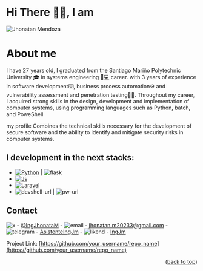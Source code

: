 # Hi There 👋🏽​​, I am
![Jhonatan Mendoza](https://github.com/IngJhonatanM/IngJhonatanM-/assets/118300542/37668d6e-b0b1-42af-a8c8-40b97ad01200)

# About me

I have 27 years old, I graduated from the Santiago Mariño Polytechnic University 🎓 in systems engineering 👔💻 career.
with 3 years of experience in software development⌨️, business process automation⚙️ and vulnerability assessment and penetration testing🕵🏽.
Throughout my career, I acquired strong skills in the design, development and implementation of computer systems, using programming languages ​​​​such as Python, batch, and PoweShell

my profile Combines the technical skills necessary for the development of secure software and the ability to identify and mitigate security risks in computer systems.



I development in the next stacks:
---
* [![Python][python.com]][python-url]  |   ![flask][flask-url]
* [![Js][js.com]][js-url]
* [![Laravel][Laravel.com]][Laravel-url]
* ![devshell-url]  | ![pw-url]

<!-- CONTACT -->
## Contact

![x][x-url] - [@IngJhonataM](https://x.com/IngJhonataM) - ![email][email-url] - <a href="mailto:jhonatan.m20233@gmail.com">jhonatan.m20233@gmail.com</a> - ![telegram][telegram-url] - <a href="https://t.me/AsistenteIngJm">AsistenteIngJm</a> - ![likend][likend-url] - <a href="https://www.linkedin.com/in/1jhonatan-mendoza"> IngJm</a>

Project Link: [https://github.com/your_username/repo_name](https://github.com/your_username/repo_name)

<p align="right">(<a href="#readme-top">back to top</a>)</p>

<!-- MARKDOWN LINKS & IMAGES -->
[Laravel.com]: https://img.shields.io/badge/Laravel-FF2D20?style=for-the-badge&logo=laravel&logoColor=white
[Laravel-url]: https://laravel.com
[Python.com]: https://img.shields.io/badge/Python-FFD43B?style=for-the-badge&logo=python&logoColor=blue
[Python-url]: https://www.python.org
[js.com]: https://img.shields.io/badge/JavaScript-323330?style=for-the-badge&logo=javascript&logoColor=F7DF1E
[js-url]: https://developer.mozilla.org/es/docs/Web/JavaScript
[x-url]: https://img.shields.io/badge/X-000000?style=for-the-badge&logo=x&logoColor=white
[email-url]: https://img.shields.io/badge/Gmail-D14836?style=for-the-badge&logo=gmail&logoColor=white
[telegram-url]: https://img.shields.io/badge/Telegram-2CA5E0?style=for-the-badge&logo=telegram&logoColor=white
[flask-url]: https://img.shields.io/badge/Flask-000000?style=for-the-badge&logo=flask&logoColor=white
[devshell-url]: https://img.shields.io/badge/Shell_Script-121011?style=for-the-badge&logo=gnu-bash&logoColor=white
[likend-url]: https://img.shields.io/badge/LinkedIn-0077B5?style=for-the-badge&logo=linkedin&logoColor=white
[pw-url]: https://img.shields.io/badge/powershell-5391FE?style=for-the-badge&logo=powershell&logoColor=white



